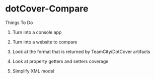 # dotCover-Compare

Things To Do

1. Turn into a console app

2. Turn into a website to compare

3. Look at the format that is returned by TeamCity/DotCover artifacts

4.  Look at property getters and setters coverage

5.  Simplify XML model

